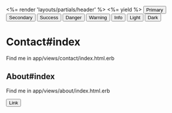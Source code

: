 

<body>
  <%= render 'layouts/partials/header' %>
    <%= yield %>
  <button type="button" class="btn btn-primary">Primary</button>
  <button type="button" class="btn btn-secondary">Secondary</button>
  <button type="button" class="btn btn-success">Success</button>
  <button type="button" class="btn btn-danger">Danger</button>
  <button type="button" class="btn btn-warning">Warning</button>
  <button type="button" class="btn btn-info">Info</button>
  <button type="button" class="btn btn-light">Light</button>
  <button type="button" class="btn btn-dark">Dark</button>
  <h1>Contact#index</h1>
  <p>Find me in app/views/contact/index.html.erb</p>
  <h2>About#index</h2>
  <p>Find me in app/views/about/index.html.erb</p>
  <button type="button" class="btn btn-link">Link</button>
</body>


